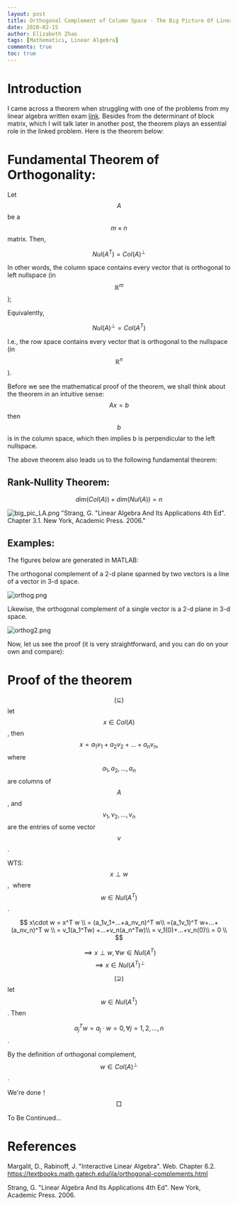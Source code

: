 ```yaml
---
layout: post
title: Orthogonal Complement of Column Space - The Big Picture Of Linear Algebra
date: 2020-02-15
author: Elizabeth Zhao
tags: [Mathematics, Linear Algebra]
comments: true
toc: true
---
```



# Introduction

I came across a theorem when struggling with one of the problems from my linear algebra written exam [link](https://math.nyu.edu/student_resources/wwiki/index.php?title=Linear_Algebra:_2011_September:_Problem_4 "problem link").  Besides from the determinant of block matrix, which I will talk later in another post, the theorem plays an essential role in the linked problem. Here is the theorem below: 


# Fundamental Theorem of Orthogonality:
Let $$A$$ be a $$m \times n$$ matrix. Then, 

$$Nul(A^T) = Col(A)^{\perp}$$

In other words, the column space contains every vector that is orthogonal to left nullspace (in $$\mathbb{R}^m$$);

Equivalently, 

$$Nul(A)^{\perp} = Col(A^T)$$

I.e., the row space contains every vector that is orthogonal to the nullspace (in $$\mathbb{R}^n$$). 

Before we see the mathematical proof of the theorem, we shall think about the theorem in an intuitive sense:
$$Ax = b$$ then $$b$$ is in the column space, which then implies b is perpendicular to the left nullspace. 

The above theorem also leads us to the following fundamental theorem:

## Rank-Nullity Theorem:
$$dim(Col(A)) + dim(Nul(A)) = n$$

![big_pic_LA.png](https://i.loli.net/2020/02/17/dIbniEk6NwHVf7h.png) "Strang, G. "Linear Algebra And Its Applications 4th Ed". Chapter 3.1. New York, Academic Press. 2006."

## Examples:
The figures below are generated in MATLAB: 

The orthogonal complement of a 2-d plane spanned by two vectors is a line of a vector in 3-d space.

![orthog.png](https://i.loli.net/2020/03/04/rVwohXjJvAzLPcs.png)

Likewise, the orthogonal complement of a single vector is a 2-d plane in 3-d space. 

![orthog2.png](https://i.loli.net/2020/03/04/j7aGdwlhtPLZros.png)

Now, let us see the proof (it is very straightforward, and you can do on your own and compare):


# Proof of the theorem

$$(\subseteq)$$ let $$x\in Col(A)$$, then $$x = a_1v_1+a_2v_2+...+a_nv_n, $$ where $$a_1, a_2, ..., a_n$$ are columns of $$A$$, and $$v_1, v_2,..., v_n$$ are the entries of some vector $$v$$.  

WTS:  $$x\perp w$$,  where $$w\in Nul(A^T)$$. 

$$
x\cdot w = x^T w \\
= (a_1v_1+...+a_nv_n)^T w\\
=(a_1v_1)^T w+...+(a_nv_n)^T w \\
= v_1(a_1^Tw) +...+v_n(a_n^Tw)\\
= v_1(0)+...+v_n(0)\\
= 0 \\
$$

$$\implies x \perp w, \forall w \in Nul(A^T)$$
$$\implies x\in Nul(A^T)^{\perp}$$

$$(\supseteq)$$ let $$w\in Nul(A^T)$$. Then

$$a_j^Tw = a_j\cdot w = 0, \forall j = 1,2,...,n$$.

By the definition of orthogonal complement, $$w \in Col(A)^{\perp}$$. 

We're done！$$\Box$$

To Be Continued...

# References

Margalit, D., Rabinoff, J. "Interactive Linear Algebra". Web. Chapter 6.2. <https://textbooks.math.gatech.edu/ila/orthogonal-complements.html> 

Strang, G. "Linear Algebra And Its Applications 4th Ed". New York, Academic Press. 2006.
